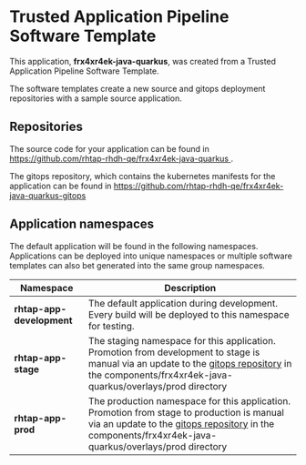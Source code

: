 # Trusted Application Pipeline Software Template

This application, **frx4xr4ek-java-quarkus**, was created from a Trusted Application Pipeline Software Template.

The software templates create a new source and gitops deployment repositories with a sample source application. 

## Repositories

The source code for your application can be found in [https://github.com/rhtap-rhdh-qe/frx4xr4ek-java-quarkus ](https://github.com/rhtap-rhdh-qe/frx4xr4ek-java-quarkus ).
 
The gitops repository, which contains the kubernetes manifests for the application can be found in 
[https://github.com/rhtap-rhdh-qe/frx4xr4ek-java-quarkus-gitops ](https://github.com/rhtap-rhdh-qe/frx4xr4ek-java-quarkus-gitops ) 

## Application namespaces 

The default application will be found in the following namespaces. Applications can be deployed into unique namespaces or multiple software templates can also bet generated into the same group namespaces.  

|  Namespace   |  Description   |  
| -------- | -------- |   
| **rhtap-app-development** | The default application during development. Every build will be deployed to this namespace for testing. | 
| **rhtap-app-stage** | The staging namespace for this application. Promotion from development to stage is manual via an update to the [gitops repository](https://github.com/rhtap-rhdh-qe/frx4xr4ek-java-quarkus-gitops ) in the components/frx4xr4ek-java-quarkus/overlays/prod directory |  
| **rhtap-app-prod** | The production namespace for this application. Promotion from stage to production is manual via an update to the [gitops repository](https://github.com/rhtap-rhdh-qe/frx4xr4ek-java-quarkus-gitops ) in the components/frx4xr4ek-java-quarkus/overlays/prod directory | 